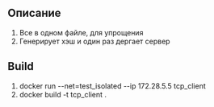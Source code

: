 ## Описание
1. Все в одном файле, для упрощения
2. Генерирует хэш и один раз дергает сервер

## Build
1. docker run --net=test_isolated --ip 172.28.5.5 tcp_client 
2. docker build -t tcp_client .
